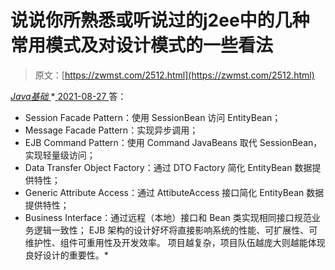 <!--yml
category: 未分类
date: 0001-01-01 00:00:00
--->

# 说说你所熟悉或听说过的j2ee中的几种常用模式及对设计模式的一些看法

> 原文：[https://zwmst.com/2512.html](https://zwmst.com/2512.html)

   [ *Java基础* ](https://zwmst.com/java%e5%9f%ba%e7%a1%80)*[ <time datetime="2021-08-27T09:32:56+08:00"> 2021-08-27 </time> ](https://zwmst.com/2512.html)  答：

*   Session Facade Pattern：使用 SessionBean 访问 EntityBean；
*   Message Facade Pattern：实现异步调用；
*   EJB Command Pattern：使用 Command JavaBeans 取代 SessionBean，实现轻量级访问；
*   Data Transfer Object Factory：通过 DTO Factory 简化 EntityBean 数据提供特性；
*   Generic Attribute Access：通过 AttibuteAccess 接口简化 EntityBean
    数据提供特性；
*   Business Interface：通过远程（本地）接口和 Bean 类实现相同接口规范业务逻辑一致性；
    EJB 架构的设计好坏将直接影响系统的性能、可扩展性、可维护性、组件可重用性及开发效率。
    项目越复杂，项目队伍越庞大则越能体现良好设计的重要性。*